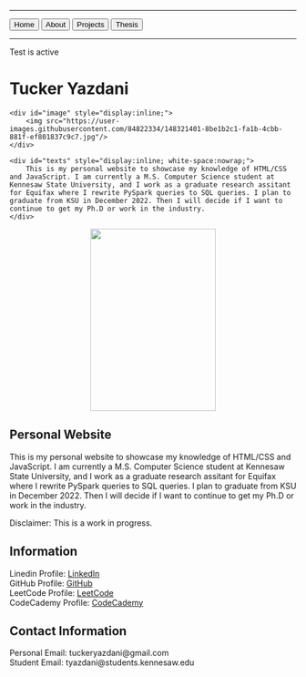 <html lang="en"> 
  <hr>
  <a href="https://tuckeryazdani.github.io/MyWebsite/" class="button"><button>Home</button></a>
  <a href="about.html" class="button"><button>About</button></a>
  <a href="projects.html" class="button"><button>Projects</button></a>
  <a href="thesis.html" class="button"><button>Thesis</button></a>
  <hr>
<p> Test is active </p>
<link href="main.css" rel="stylesheet">
<head>
<title> Tucker Yazdani </title>
  <h1> Tucker Yazdani </h1>
</head>
  <div id="container" style="white-space:nowrap">

    <div id="image" style="display:inline;">
        <img src="https://user-images.githubusercontent.com/84822334/148321401-8be1b2c1-fa1b-4cbb-881f-ef801837c9c7.jpg"/>
    </div>

    <div id="texts" style="display:inline; white-space:nowrap;"> 
        This is my personal website to showcase my knowledge of HTML/CSS and JavaScript. I am currently a M.S. Computer Science student at Kennesaw State University, and I work as a graduate research assitant for Equifax where I rewrite PySpark queries to SQL queries. I plan to graduate from KSU in December 2022. Then I will decide if I want to continue to get my Ph.D or work in the industry. 
    </div>

</div>
<center><a href="./picture.md" target="_blank" ><img src="https://user-images.githubusercontent.com/84822334/148321401-8be1b2c1-fa1b-4cbb-881f-ef801837c9c7.jpg" width="220" height="320"/></a></center>
<body>
  <h2> Personal Website </h2>
  <p> This is my personal website to showcase my knowledge of HTML/CSS and JavaScript. I am currently a M.S. Computer Science student at Kennesaw State University, and I work as a graduate research assitant for Equifax where I rewrite PySpark queries to SQL queries. I plan to graduate from KSU in December 2022. Then I will decide if I want to continue to get my Ph.D or work in the industry. </p>
  <p> Disclaimer: This is a work in progress. </p>
  <h2> Information </h2>
  <p>
  Linedin Profile:    <a href="https://www.linkedin.com/in/tuckeryazdani/">LinkedIn</a><br>
  GitHub Profile:     <a href="https://github.com/tuckeryazdani">GitHub</a><br>
  LeetCode Profile:   <a href="https://leetcode.com/tuckeryazdani/">LeetCode</a><br>
  CodeCademy Profile: <a href="https://www.codecademy.com/profiles/tuckerY0098840537">CodeCademy</a><br>
  </p>
  <h2> Contact Information </h2>
  <p>
  Personal Email: tuckeryazdani@gmail.com<br>
  Student Email: tyazdani@students.kennesaw.edu<br>
  </p>
</body>
</html>
